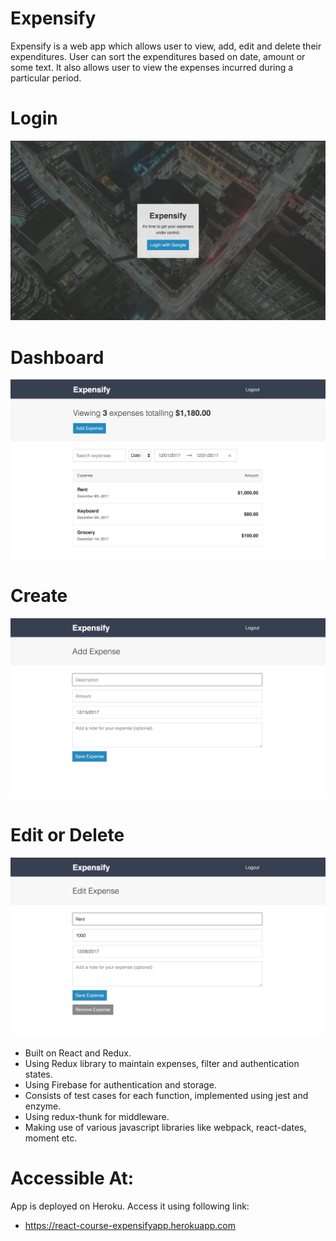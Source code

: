 # Expensify

Expensify is a web app which allows user to view, add, edit and delete their expenditures. User can sort the expenditures based on date, amount or some text. It also allows user to view the expenses incurred during a particular period.

# Login
![Alt text](/public/images/login.png?raw=true "login")

# Dashboard

![Alt text](/public/images/expensify.png?raw=true "expensify")

# Create

![Alt text](/public/images/create.png?raw=true "create")

# Edit or Delete

![Alt text](/public/images/edit.png?raw=true "edit")


- Built on React and Redux.
- Using Redux library to maintain expenses, filter and authentication states.
- Using Firebase for authentication and storage.
- Consists of test cases for each function, implemented using jest and enzyme.
- Using redux-thunk for middleware.
- Making use of various javascript libraries like webpack, react-dates, moment etc.

# Accessible At:
App is deployed on Heroku. Access it using following link:

* https://react-course-expensifyapp.herokuapp.com

